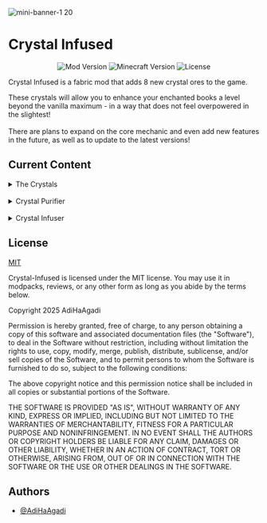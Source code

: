 
![mini-banner-1 20](https://github.com/user-attachments/assets/2c2332fa-dcc4-48fb-8d36-e3dc67fe394a)

# Crystal Infused
<p align="center">
  <img src="https://img.shields.io/badge/Mod_Version-1.0.0-brightgreen" alt="Mod Version"/>
  <img src="https://img.shields.io/badge/Minecraft_Version-1.19.4-blue" alt="Minecraft Version"/>
  <img src="https://img.shields.io/badge/License-MIT-yellow" alt="License"/>
</p>


Crystal Infused is a fabric mod that adds 8 new crystal ores to the game.

These crystals will allow you to enhance your enchanted books a level beyond the vanilla maximum - in a way that does not feel overpowered in the slightest!
<br/><br/>
There are plans to expand on the core mechanic and even add new features in the future, as well as to update to the latest versions!

## Current Content
<details>
  <summary>The Crystals</summary>
  <img width="293" height="43" alt="2025-10-07_13 50 36" src="https://github.com/user-attachments/assets/94b9fc3a-0b52-428f-85f9-85738849cd4c" />

  The eight crystals added in this mods are:
  <br/><br/>
  <span style="color:red">Ruby</span>, <span style="color:lightblue">Sapphire</span>, <span style="color:lightyellow">Topaz</span>, <span style="color:orange">Amber</span>, <span style="color:lightgreen">Peridot</span> - all found in the caves.
  <br/><br/>
  <span style="color:purple">Sugilite</span> - found in the Nether.
  <br/><br/>
  <span style="color:magenta">Spinel</span> - found in the End.
  <br/><br/>
  <span style="color:pink">Pearl</span> - found in the depths of the ocean.

</details>
<br/>
<details>
  <summary>Crystal Purifier</summary>
<img width="532" height="472" alt="2025-10-07_13 50 06" src="https://github.com/user-attachments/assets/8e7fb192-03c1-46c9-845a-53bbd048dbe0" />

  The <span style="color:orange">Crystal Purifier</span> will allow you to purify the raw crystal you found. 

The fuel for it, however, may only be found in <span style="color:purple">__a distant dimension!__</span>

</details>
<br/>
<details>
  <summary>Crystal Infuser</summary>
  <img width="518" height="452" alt="2025-10-07_13 49 58" src="https://github.com/user-attachments/assets/7b193873-4d6c-4b21-9d9d-dc621310065c" />

  The <span style="color:magenta">Crystal Infuser</span> takes in two pure crystals and a maximum-level enchanted book, and upgrades the enchantment by a level to exceed vanilla maximum. 

But in order to activate it - you may need to slay the <span style="color:gray">__Three-headed Terror!__</span>

</details>



## License
[MIT](https://choosealicense.com/licenses/mit/)

Crystal-Infused is licensed under the MIT license. You may use it in modpacks, reviews, or any other form as long as you abide by the terms below.

Copyright 2025 AdiHaAgadi

Permission is hereby granted, free of charge, to any person obtaining a copy of this software and associated documentation files (the "Software"), to deal in the Software without restriction, including without limitation the rights to use, copy, modify, merge, publish, distribute, sublicense, and/or sell copies of the Software, and to permit persons to whom the Software is furnished to do so, subject to the following conditions:

The above copyright notice and this permission notice shall be included in all copies or substantial portions of the Software.

THE SOFTWARE IS PROVIDED "AS IS", WITHOUT WARRANTY OF ANY KIND, EXPRESS OR IMPLIED, INCLUDING BUT NOT LIMITED TO THE WARRANTIES OF MERCHANTABILITY, FITNESS FOR A PARTICULAR PURPOSE AND NONINFRINGEMENT. IN NO EVENT SHALL THE AUTHORS OR COPYRIGHT HOLDERS BE LIABLE FOR ANY CLAIM, DAMAGES OR OTHER LIABILITY, WHETHER IN AN ACTION OF CONTRACT, TORT OR OTHERWISE, ARISING FROM, OUT OF OR IN CONNECTION WITH THE SOFTWARE OR THE USE OR OTHER DEALINGS IN THE SOFTWARE.
## Authors

- [@AdiHaAgadi](https://github.com/AdiHaAgadi)

